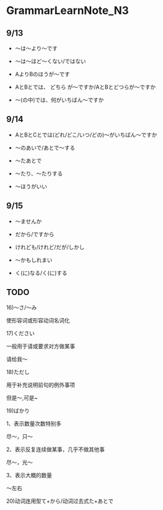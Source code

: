 # GrammarLearnNote_N3

## 9/13

+ ～は～より～です

+ ～は～ほど～くない/ではない

+ AよりBのほうが～です

+ AとBとでは、 どちら が～ですか/AとBとどつらが～ですか

+ ～(の中)では、何がいちばん～ですか


## 9/14

+ AとBとCとでは(どれ/どこ/いつ/どの)～がいちばん～ですか

+ ～のあいで/あとで～する

+ ～たあとで

+ ～たり、～たりする

+ ～ほうがいい

## 9/15

+ ～ませんか

+ だから/ですから

+ けれども/けれど/だが/しかし

+ ～かもしれまい

+ く(に)なる/く(に)する

## TODO



16)～さ/～み

使形容词或形容动词名词化

17)ください

一般用于请或要求对方做某事

请给我～

18)ただし

用于补充说明前句的例外事项

但是～,可是~

19)ばかり

1、表示数量次数特别多

尽～，只～

2、表示反复连续做某事，几乎不做其他事

尽～，光～

3、表示大概的数量

～左右

20)动词连用型て+から/动词过去式た+あとで